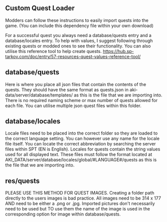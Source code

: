 ## **Custom Quest Loader**
Modders can follow these instructions to easily import quests into the game.
(You can include this dependency file within your own download)

For a successful quest you always need a database/quests entry and a database/locales entry. 
To help with values, I suggest following through existing quests or modded ones to see their functionality. You can also utilise this reference tool to help create quests. https://hub.sp-tarkov.com/doc/entry/57-resources-quest-values-reference-tool/
 

## **database/quests**
Here is where you place all json files that contain the contents of the quests. They should have the same format as quests.json in aki-data/server/database/templates/ as this is the file that we are importing into. There is no required naming scheme or max number of quests allowed for each file. You can utilise multiple json quest files within this folder.


## **database/locales**
Locale files need to be placed into the correct folder so they are loaded to the correct language setting. You can however use any name for the locale file itself. You can locate the correct abbreviation by searching the server files within SPT (EN is English). Locales for quests contain the string values used for all displayed text. These files must follow the format located at AKI_DATA/server/database/locales/global/#LANGUAGE#/quests as this is the file that we are importing into.


## **res/quests**
PLEASE USE THIS METHOD FOR QUEST IMAGES. Creating a folder path directly to the users images is bad practice. All images need to be 314 x 177 AND need to be either a .png or .jpg. Imported pictures don't necessarily need to be used but TO use them the name of the image is used in the corresponding option for image within database/quests. 
